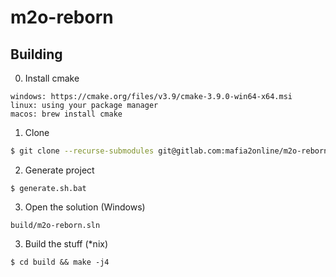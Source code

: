# m2o-reborn

## Building

0. Install cmake

```
windows: https://cmake.org/files/v3.9/cmake-3.9.0-win64-x64.msi
linux: using your package manager
macos: brew install cmake
```

1. Clone

```sh
$ git clone --recurse-submodules git@gitlab.com:mafia2online/m2o-reborn.git
```
2. Generate project

```
$ generate.sh.bat
```

3. Open the solution (Windows)

```
build/m2o-reborn.sln
```

3. Build the stuff (\*nix)

```
$ cd build && make -j4
```
